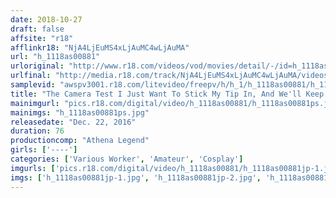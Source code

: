 ```yaml
---
date: 2018-10-27
draft: false
affsite: "r18"
afflinkr18: "NjA4LjEuMS4xLjAuMC4wLjAuMA"
url: "h_1118as00881"
urloriginal: "http://www.r18.com/videos/vod/movies/detail/-/id=h_1118as00881"
urlfinal: "http://media.r18.com/track/NjA4LjEuMS4xLjAuMC4wLjAuMA/videos/vod/movies/detail/-/id=h_1118as00881"
samplevid: "awspv3001.r18.com/litevideo/freepv/h/h_1/h_1118as00881/h_1118as00881_dmb_s.mp4"
title: "The Camera Test I Just Want To Stick My Tip In, And We'll Keep It A Secret From Your Agency..."
mainimgurl: "pics.r18.com/digital/video/h_1118as00881/h_1118as00881ps.jpg"
mainimgs: "h_1118as00881ps.jpg"
releasedate: "Dec. 22, 2016"
duration: 76
productioncomp: "Athena Legend"
girls: ['----']
categories: ['Various Worker', 'Amateur', 'Cosplay']
imgurls: ['pics.r18.com/digital/video/h_1118as00881/h_1118as00881jp-1.jpg', 'pics.r18.com/digital/video/h_1118as00881/h_1118as00881jp-2.jpg', 'pics.r18.com/digital/video/h_1118as00881/h_1118as00881jp-3.jpg', 'pics.r18.com/digital/video/h_1118as00881/h_1118as00881jp-4.jpg', 'pics.r18.com/digital/video/h_1118as00881/h_1118as00881jp-5.jpg', 'pics.r18.com/digital/video/h_1118as00881/h_1118as00881jp-6.jpg', 'pics.r18.com/digital/video/h_1118as00881/h_1118as00881jp-7.jpg', 'pics.r18.com/digital/video/h_1118as00881/h_1118as00881jp-8.jpg', 'pics.r18.com/digital/video/h_1118as00881/h_1118as00881jp-9.jpg', 'pics.r18.com/digital/video/h_1118as00881/h_1118as00881jp-10.jpg', 'pics.r18.com/digital/video/h_1118as00881/h_1118as00881jp-11.jpg', 'pics.r18.com/digital/video/h_1118as00881/h_1118as00881jp-12.jpg', 'pics.r18.com/digital/video/h_1118as00881/h_1118as00881jp-13.jpg', 'pics.r18.com/digital/video/h_1118as00881/h_1118as00881jp-14.jpg', 'pics.r18.com/digital/video/h_1118as00881/h_1118as00881jp-15.jpg', 'pics.r18.com/digital/video/h_1118as00881/h_1118as00881jp-16.jpg', 'pics.r18.com/digital/video/h_1118as00881/h_1118as00881jp-17.jpg', 'pics.r18.com/digital/video/h_1118as00881/h_1118as00881jp-18.jpg', 'pics.r18.com/digital/video/h_1118as00881/h_1118as00881jp-19.jpg', 'pics.r18.com/digital/video/h_1118as00881/h_1118as00881jp-20.jpg']
imgs: ['h_1118as00881jp-1.jpg', 'h_1118as00881jp-2.jpg', 'h_1118as00881jp-3.jpg', 'h_1118as00881jp-4.jpg', 'h_1118as00881jp-5.jpg', 'h_1118as00881jp-6.jpg', 'h_1118as00881jp-7.jpg', 'h_1118as00881jp-8.jpg', 'h_1118as00881jp-9.jpg', 'h_1118as00881jp-10.jpg', 'h_1118as00881jp-11.jpg', 'h_1118as00881jp-12.jpg', 'h_1118as00881jp-13.jpg', 'h_1118as00881jp-14.jpg', 'h_1118as00881jp-15.jpg', 'h_1118as00881jp-16.jpg', 'h_1118as00881jp-17.jpg', 'h_1118as00881jp-18.jpg', 'h_1118as00881jp-19.jpg', 'h_1118as00881jp-20.jpg']
---
```

